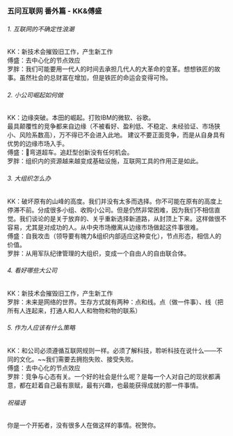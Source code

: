 ### 五问互联网 番外篇 - KK&傅盛

###### 1. 互联网的不确定性浪潮

KK：新技术会摧毁旧工作，产生新工作  
傅盛：去中心化的节点效应  
罗胖：我们可能要用一代人的时间去承担几代人的大革命的变革。想想铁匠的故事。虽然社会的总财富在增加，但是铁匠的命运会变得可怜。

###### 2. 小公司崛起如何做

KK：边缘突破。本田的崛起。打败IBM的微软、谷歌。  
最具颠覆性的竞争都来自边缘（不被看好、盈利低、不稳定、未经验证、市场狭小、风险系数高），万不得已不会进入此地。
建议不要正面竞争，而是从自身具有优势的边缘市场入手。  
傅盛：弯道超车。追赶型创新没有任何机会。  
罗胖：组织内的资源越来越变成基础设施，互联网工具的作用正是如此。

###### 3.  大组织怎么办
KK：破坏原有的山峰的高度。我们并没有太多而选择。你不可能在原有的高度上停滞不前。分成很多小组、收购小公司。但是仍然非常困难，因为我们不相信直觉。我们谈论的是关于放弃的、关乎重新选择新道路，从封顶上下来。这样做很不容易，尤其是对成功的人。从中央市场撤离从边缘市场做起这件事很难。  
傅盛：自我攻击（领导要有魄力&组织内部适应这种变化），节点形态，相信人的价值。  
罗胖：从用军队纪律管理的大组织，变成一个自由人的自由联合体。

###### 4. 看好哪些大公司

KK：新技术会摧毁旧工作，产生新工作  
罗胖：未来是网络的世界。生存方式就有两种：点和线。点（做一件事）、线（把所有人连起来，打通人和人人和物物和物的联系）


###### 5. 作为人应该有什么策略

KK：和公司必须遵循互联网规则一样。必须了解科技，聆听科技在说什么——不同的文化。~~我们需要去拥抱失败、接受失败。  
傅盛：去中心化的节点效应  
罗胖：竞争与心态有关。一个好的社会是什么呢？是每一个人对自己的现状都满意，都在赶着自己最有禀赋，最有兴趣，也最能获得成就的那一件事情。


###### 祝福语

你是一个开拓者，没有很多人在做这样的事情。祝贺你。